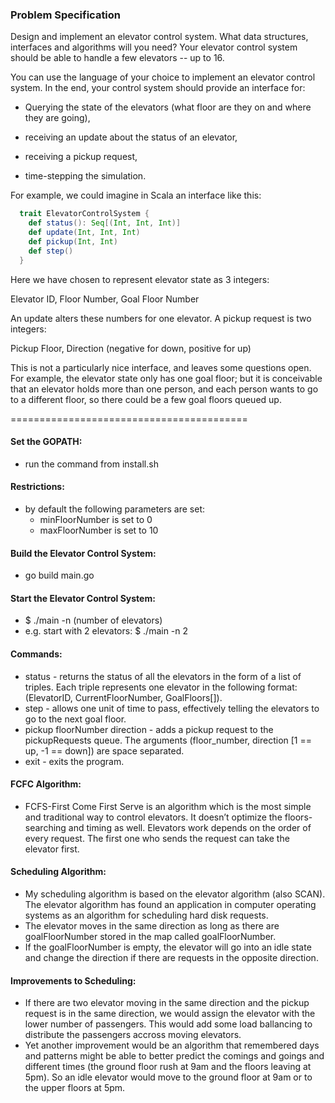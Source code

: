 ### Problem Specification

Design and implement an elevator control system. What data structures,
interfaces and algorithms will you need? Your elevator control system should
be able to handle a few elevators -- up to 16.

You can use the language of your choice to implement an elevator control
system. In the end, your control system should provide an interface for:

  * Querying the state of the elevators (what floor are they on and where they
    are going),

  * receiving an update about the status of an elevator,

  * receiving a pickup request,

  * time-stepping the simulation.

For example, we could imagine in Scala an interface like this:

```scala
  trait ElevatorControlSystem {
    def status(): Seq[(Int, Int, Int)]
    def update(Int, Int, Int)
    def pickup(Int, Int)
    def step()
  }
```

Here we have chosen to represent elevator state as 3 integers:

  Elevator ID, Floor Number, Goal Floor Number

An update alters these numbers for one elevator. A pickup request is two
integers:

  Pickup Floor, Direction (negative for down, positive for up)

This is not a particularly nice interface, and leaves some questions open. For
example, the elevator state only has one goal floor; but it is conceivable
that an elevator holds more than one person, and each person wants to go to a
different floor, so there could be a few goal floors queued up.

=========================================

#### Set the GOPATH:
  * run the command from install.sh

#### Restrictions:
  * by default the following parameters are set:
    - minFloorNumber is set to 0
    - maxFloorNumber is set to 10

#### Build the Elevator Control System:
  * go build main.go

#### Start the Elevator Control System:
  * $ ./main -n (number of elevators)
  * e.g. start with 2 elevators: $ ./main -n 2

#### Commands:
 * status - returns the status of all the elevators in the form of a list of triples. Each triple represents one elevator in the following format: (ElevatorID, CurrentFloorNumber, GoalFloors[]).
 * step - allows one unit of time to pass, effectively telling the elevators to go to the next goal floor.
 * pickup floorNumber direction - adds a pickup request to the pickupRequests queue. The arguments (floor_number, direction [1 == up, -1 == down]) are space separated.
 * exit - exits the program.

#### FCFC Algorithm:
  * FCFS-First Come First Serve is an algorithm which is the most simple and traditional way to control elevators. It doesn’t optimize the floors-searching and timing as well. Elevators work depends on the order of every request. The first one who sends the request can take the elevator first.

#### Scheduling Algorithm:
  * My scheduling algorithm is based on the elevator algorithm (also SCAN). The elevator algorithm has found an application in computer operating systems as an algorithm for scheduling hard disk requests.
  * The elevator moves in the same direction as long as there are goalFloorNumber stored in the map called goalFloorNumber.
  * If the goalFloorNumber is empty, the elevator will go into an idle state and change the direction if there are requests in the opposite direction.

#### Improvements to Scheduling:
  * If there are two elevator moving in the same direction and the pickup request is in the same direction, we would assign the elevator with the lower number of passengers. This would add some load ballancing to distribute the passengers accross moving elevators.
  * Yet another improvement would be an algorithm that remembered days and patterns might be able to better predict the comings and goings and different times (the ground floor rush at 9am and the floors leaving at 5pm). So an idle elevator would move to the ground floor at 9am or to the upper floors at 5pm.